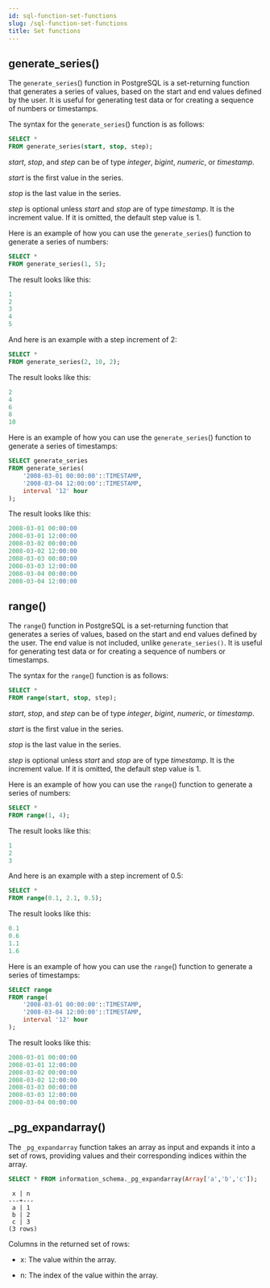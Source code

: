 ```yaml
---
id: sql-function-set-functions
slug: /sql-function-set-functions
title: Set functions
---
```

<head>
  <link rel="canonical" href="https://docs.risingwave.com/docs/current/sql-function-set-functions/" />
</head>

## generate_series()

The `generate_series`() function in PostgreSQL is a set-returning function that generates a series of values, based on the start and end values defined by the user. It is useful for generating test data or for creating a sequence of numbers or timestamps.

The syntax for the `generate_series`() function is as follows:

```sql
SELECT * 
FROM generate_series(start, stop, step);
```

*start*, *stop*, and *step* can be of type *integer*, *bigint*, *numeric*, or *timestamp*.

*start* is the first value in the series.

*stop* is the last value in the series.

*step* is optional unless *start* and *stop* are of type *timestamp*. It is the increment value. If it is omitted, the default step value is 1.

Here is an example of how you can use the `generate_series`() function to generate a series of numbers:

```sql
SELECT * 
FROM generate_series(1, 5);
```

The result looks like this:

```sql
1
2
3
4
5
```

And here is an example with a step increment of 2:

```sql
SELECT * 
FROM generate_series(2, 10, 2);
```

The result looks like this:

```sql
2
4
6
8
10
```

Here is an example of how you can use the `generate_series`() function to generate a series of timestamps:

```sql
SELECT generate_series 
FROM generate_series(
    '2008-03-01 00:00:00'::TIMESTAMP,
    '2008-03-04 12:00:00'::TIMESTAMP, 
    interval '12' hour
);
```

The result looks like this:

```sql
2008-03-01 00:00:00
2008-03-01 12:00:00
2008-03-02 00:00:00
2008-03-02 12:00:00
2008-03-03 00:00:00
2008-03-03 12:00:00
2008-03-04 00:00:00
2008-03-04 12:00:00
```

## range()

The `range`() function in PostgreSQL is a set-returning function that generates a series of values, based on the start and end values defined by the user. The end value is not included, unlike `generate_series()`. It is useful for generating test data or for creating a sequence of numbers or timestamps.

The syntax for the `range`() function is as follows:

```sql
SELECT * 
FROM range(start, stop, step);
```

*start*, *stop*, and *step* can be of type *integer*, *bigint*, *numeric*, or *timestamp*. 

*start* is the first value in the series.

*stop* is the last value in the series.

*step* is optional unless *start* and *stop* are of type *timestamp*. It is the increment value. If it is omitted, the default step value is 1.

Here is an example of how you can use the `range`() function to generate a series of numbers:

```sql
SELECT * 
FROM range(1, 4);
```

The result looks like this:

```sql
1
2
3
```

And here is an example with a step increment of 0.5:

```sql
SELECT * 
FROM range(0.1, 2.1, 0.5);
```

The result looks like this:

```sql
0.1
0.6
1.1
1.6
```

Here is an example of how you can use the `range`() function to generate a series of timestamps:

```sql
SELECT range 
FROM range(
    '2008-03-01 00:00:00'::TIMESTAMP,
    '2008-03-04 12:00:00'::TIMESTAMP, 
    interval '12' hour
);
```

The result looks like this:

```sql
2008-03-01 00:00:00
2008-03-01 12:00:00
2008-03-02 00:00:00
2008-03-02 12:00:00
2008-03-03 00:00:00
2008-03-03 12:00:00
2008-03-04 00:00:00
```

## _pg_expandarray()

The `_pg_expandarray` function takes an array as input and expands it into a set of rows, providing values and their corresponding indices within the array.

```sql
SELECT * FROM information_schema._pg_expandarray(Array['a','b','c']);
```
```
 x | n 
---+---
 a | 1
 b | 2
 c | 3
(3 rows)
```

Columns in the returned set of rows:

- x: The value within the array.

- n: The index of the value within the array.
